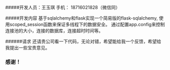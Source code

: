 #####开发人员：王玉琪 
手机： 18716021828（微信同）

#####开发内容
基于sqlalchemy和flask实现一个简易版的flask-sqlalchemy,
使用scoped_session函数来保证多线程下的数据安全。
通过配置app.config来控制连接池的大小，连接的数据库，连接超时时间等。

######请求
还请贵公司看一下代码，无论对错，希望能给我一个反馈，希望给我提出一些宝贵意见。
### 感谢！